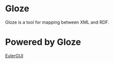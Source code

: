 # Gloze
Gloze is a tool for mapping between XML and RDF.

# Powered by Gloze
[EulerGUI](http://svn.code.sf.net/p/eulergui/code/trunk/eulergui/html/documentation.html#L2290)
